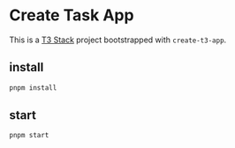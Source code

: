 # Create Task App

This is a [T3 Stack](https://create.t3.gg/) project bootstrapped with `create-t3-app`.

## install

```bash
pnpm install
```

## start

```bash
pnpm start
```
